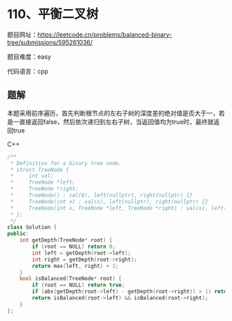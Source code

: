 # 110、平衡二叉树
题目网址：https://leetcode.cn/problems/balanced-binary-tree/submissions/595261036/

题目难度：easy

代码语言：cpp
## 题解
本题采用前序遍历，首先判断根节点的左右子树的深度差的绝对值是否大于一，若是一直接返回false，然后依次递归到左右子树，当返回值均为true时，最终就返回true

C++
```cpp
/**
 * Definition for a binary tree node.
 * struct TreeNode {
 *     int val;
 *     TreeNode *left;
 *     TreeNode *right;
 *     TreeNode() : val(0), left(nullptr), right(nullptr) {}
 *     TreeNode(int x) : val(x), left(nullptr), right(nullptr) {}
 *     TreeNode(int x, TreeNode *left, TreeNode *right) : val(x), left(left), right(right) {}
 * };
 */
class Solution {
public:
    int getDepth(TreeNode* root) {
        if (root == NULL) return 0;
        int left = getDepth(root->left);
        int right = getDepth(root->right);
        return max(left, right) + 1;
    }
    bool isBalanced(TreeNode* root) {
        if (root == NULL) return true;
        if (abs(getDepth(root->left) - getDepth(root->right)) > 1) return false;
        return isBalanced(root->left) && isBalanced(root->right);
    }
};
```
